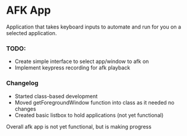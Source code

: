 # AFK App
Application that takes keyboard inputs to automate and run for you on a selected application.

### TODO:
 - Create simple interface to select app/window to afk on
 - Implement keypress recording for afk playback

 ### Changelog
  - Started class-based development
  - Moved getForegroundWindow function into class as it needed no changes
  - Created basic listbox to hold applications (not yet functional)

Overall afk app is not yet functional, but is making progress